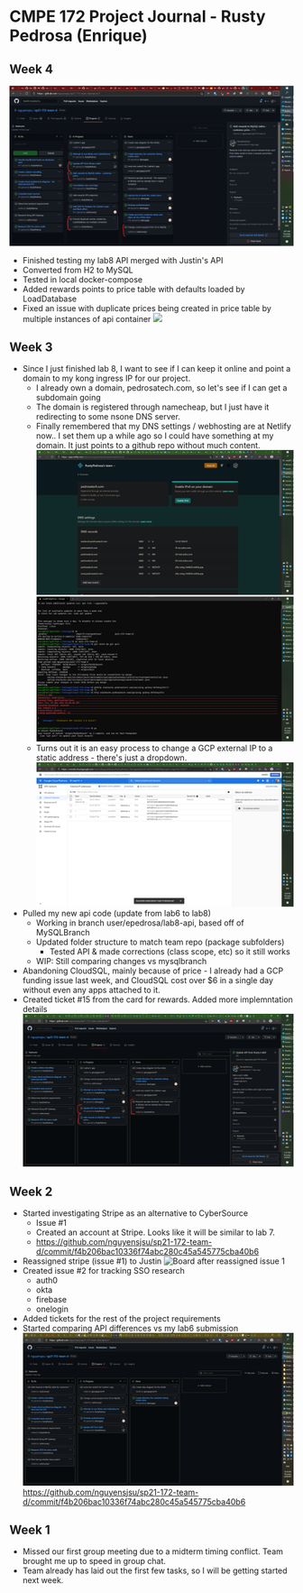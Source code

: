 # CMPE 172 Project Journal - Rusty Pedrosa (Enrique)

## Week 4
![](images/week4-cards.png)
- Finished testing my lab8 API merged with Justin's API
- Converted from H2 to MySQL
- Tested in local docker-compose
- Added rewards points to price table with defaults loaded by LoadDatabase
- Fixed an issue with duplicate prices being created in price table by multiple instances of api container
![](week4-docker-compose.png)

## Week 3
- Since I just finished lab 8, I want to see if I can keep it online and point a domain to my kong ingress IP for our project.
  - I already own a domain, pedrosatech.com, so let's see if I can get a subdomain going
  - The domain is registered through namecheap, but I just have it redirecting to some nsone DNS server.
  - Finally remembered that my DNS settings / webhosting are at Netlify now.. I set them up a while ago so I could have something at my domain.  It just points to a github repo without much content.
![](images/domain-setup.png)
![](images/api-via-domain.png)
  - Turns out it is an easy process to change a GCP external IP to a static address - there's just a dropdown.
![](images/static-gcp-ip.png)
- Pulled my new api code (update from lab6 to lab8)
  - Working in branch user/epedrosa/lab8-api, based off of MySQLBranch
  - Updated folder structure to match team repo (package subfolders)
    - Tested API & made corrections (class scope, etc) so it still works
  - WIP: Still comparing changes vs mysqlbranch
- Abandoning CloudSQL, mainly because of price - I already had a GCP funding issue last week, and CloudSQL cost over $6 in a single day without even any apps attached to it.
- Created ticket #15 from the card for rewards.  Added more implemntation details 
![](images/week3-cards.png)

## Week 2
- Started investigating Stripe as an alternative to CyberSource
  - Issue #1
  - Created an account at Stripe.  Looks like it will be similar to lab 7.
  - https://github.com/nguyensjsu/sp21-172-team-d/commit/f4b206bac10336f74abc280c45a545775cba40b6
- Reassigned stripe (issue #1) to Justin
![Board after reassigned issue 1](images/1-reassigned.png)
- Created issue #2 for tracking SSO research
  - auth0
  - okta
  - firebase
  - onelogin
- Added tickets for the rest of the project requirements
- Started comparing API differences vs my lab6 submission
![](images/9.png)
https://github.com/nguyensjsu/sp21-172-team-d/commit/f4b206bac10336f74abc280c45a545775cba40b6

## Week 1
- Missed our first group meeting due to a midterm timing conflict. Team brought me up to speed in group chat.
- Team already has laid out the first few tasks, so I will be getting started next week.
